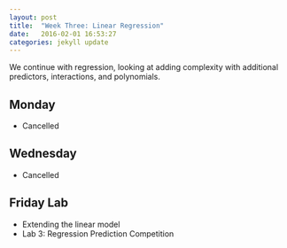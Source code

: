 ```yaml
---
layout: post
title:  "Week Three: Linear Regression"
date:   2016-02-01 16:53:27
categories: jekyll update
---
```


We continue with regression, looking at adding complexity with additional
predictors, interactions, and polynomials.

## Monday
- Cancelled

## Wednesday
- Cancelled

## Friday Lab
- Extending the linear model
- Lab 3: Regression Prediction Competition


